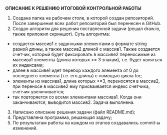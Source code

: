 **ОПИСАНИЕ К РЕШЕНИЮ ИТОГОВОЙ КОНТРОЛЬНОЙ РАБОТЫ**
1. Создана папка на рабочем столе, в которой создан репозиторий. После завершения всех работ репозиторий был перенесен в GitHub.
2. Создан алгоритм для решения поставленной задачи (решал draw.io, также приложил скриншот). Суть алгоритма:
* создается массив1 с заданными элементами в формате string разной длины, а также массив2 длиной с массив1. Также создается счетчик, который будет фиксировать в массиве2 переносимые из массива1 элементы (длина которых <= 3 знакам), т.е. будет являться их индексами;
* далее в массиве1 идет перебор каждого элемента от 0 до последнего элемента (т.е. его длины) с помощью цикла for;
* элементы из массива1, длина которых <=3, переносятся в массив2, при переносе в массиве2 ему присваивается индекс счетчика, счетчик увеличивается;
* так повторяется со всеми элементами массива1. Когда они заканчиваются, выводится массив2. Задача выполнена.
3. Написано описание решения задачи (файл README.md);
4. Представлена программа, решающая задачу;
5. По результатам работы на каждом из этапов создавались commit-ы изменений.
